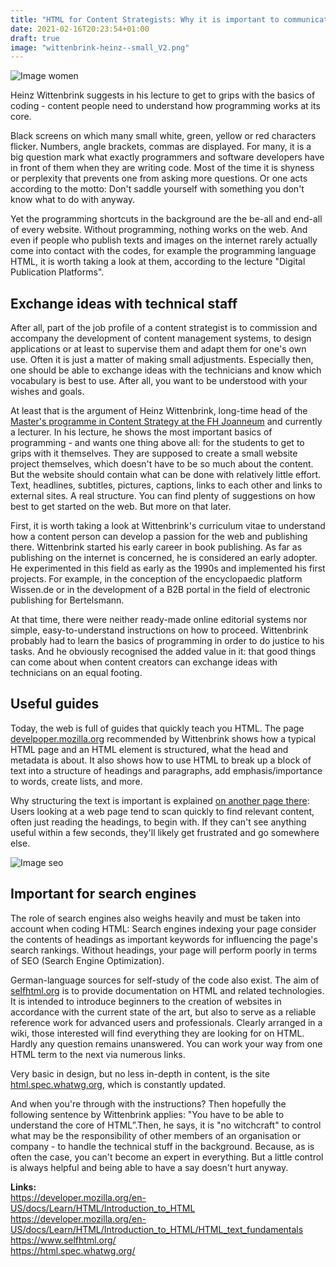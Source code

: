 ```yaml
---
title: "HTML for Content Strategists: Why it is important to communicate with programmers at eye level"
date: 2021-02-16T20:23:54+01:00
draft: true
image: "wittenbrink-heinz--small_V2.png"
---
```

![Image women](/Cos20/women-1209678_1920.jpg)

Heinz Wittenbrink suggests in his lecture to get to grips with the basics of coding - content people need to understand how programming works at its core.

Black screens on which many small white, green, yellow or red characters flicker. Numbers, angle brackets, commas are displayed. For many, it is a big question mark what exactly programmers and software developers have in front of them when they are writing code. Most of the time it is shyness or perplexity that prevents one from asking more questions. Or one acts according to the motto: Don't saddle yourself with something you don't know what to do with anyway.



Yet the programming shortcuts in the background are the be-all and end-all of every website. Without programming, nothing works on the web. And even if people who publish texts and images on the internet rarely actually come into contact with the codes, for example the programming language HTML, it is worth taking a look at them, according to the lecture "Digital Publication Platforms".

## Exchange ideas with technical staff

After all, part of the job profile of a content strategist is to commission and accompany the development of content management systems, to design applications or at least to supervise them and adapt them for one's own use. Often it is just a matter of making small adjustments. Especially then, one should be able to exchange ideas with the technicians and know which vocabulary is best to use. After all, you want to be understood with your wishes and goals.



At least that is the argument of Heinz Wittenbrink, long-time head of the [Master's programme in Content Strategy at the FH Joanneum](https://www.fh-joanneum.at/content-strategie-und-digitale-kommunikation/master/) and currently a lecturer. In his lecture, he shows the most important basics of programming - and wants one thing above all: for the students to get to grips with it themselves. They are supposed to create a small website project themselves, which doesn't have to be so much about the content. But the website should contain what can be done with relatively little effort. Text, headlines, subtitles, pictures, captions, links to each other and links to external sites. A real structure. You can find plenty of suggestions on how best to get started on the web. But more on that later.

First, it is worth taking a look at Wittenbrink's curriculum vitae to understand how a content person can develop a passion for the web and publishing there. Wittenbrink started his early career in book publishing. As far as publishing on the internet is concerned, he is considered an early adopter. He experimented in this field as early as the 1990s and implemented his first projects. For example, in the conception of the encyclopaedic platform Wissen.de or in the development of a B2B portal in the field of electronic publishing for Bertelsmann.

At that time, there were neither ready-made online editorial systems nor simple, easy-to-understand instructions on how to proceed. Wittenbrink probably had to learn the basics of programming in order to do justice to his tasks. And he obviously recognised the added value in it: that good things can come about when content creators can exchange ideas with technicians on an equal footing.

## Useful guides

Today, the web is full of guides that quickly teach you HTML. The page [develpoper.mozilla.org](https://developer.mozilla.org/en-US/docs/Learn/HTML/Introduction_to_HTML) recommended by Wittenbrink shows how a typical HTML page and an HTML element is structured, what the head and metadata is about. It also shows how to use HTML to break up a block of text into a structure of headings and paragraphs, add emphasis/importance to words, create lists, and more.

Why structuring the text is important is explained [on another page there](https://developer.mozilla.org/en-US/docs/Learn/HTML/Introduction_to_HTML/HTML_text_fundamentals): Users looking at a web page tend to scan quickly to find relevant content, often just reading the headings, to begin with. If they can't see anything useful within a few seconds, they'll likely get frustrated and go somewhere else.

![Image seo](/Cos20/seo-758264_1920.jpg)


## Important for search engines

The role of search engines also weighs heavily and must be taken into account when coding HTML: Search engines indexing your page consider the contents of headings as important keywords for influencing the page's search rankings. Without headings, your page will perform poorly in terms of SEO (Search Engine Optimization).


German-language sources for self-study of the code also exist. The aim of [selfhtml.org](https://www.selfhtml.org/) is to provide documentation on HTML and related technologies. It is intended to introduce beginners to the creation of websites in accordance with the current state of the art, but also to serve as a reliable reference work for advanced users and professionals. Clearly arranged in a wiki, those interested will find everything they are looking for on HTML. Hardly any question remains unanswered. You can work your way from one HTML term to the next via numerous links.

Very basic in design, but no less in-depth in content, is the site [html.spec.whatwg.org](https://html.spec.whatwg.org/), which is constantly updated.

And when you're through with the instructions? Then hopefully the following sentence by Wittenbrink applies: "You have to be able to understand the core of HTML”.Then, he says, it is "no witchcraft" to control what may be the responsibility of other members of an organisation or company - to handle the technical stuff in the background. Because, as is often the case, you can't become an expert in everything. But a little control is always helpful and being able to have a say doesn't hurt anyway.

**Links:**  
https://developer.mozilla.org/en-US/docs/Learn/HTML/Introduction_to_HTML   
https://developer.mozilla.org/en-US/docs/Learn/HTML/Introduction_to_HTML/HTML_text_fundamentals   
https://www.selfhtml.org/   
https://html.spec.whatwg.org/
